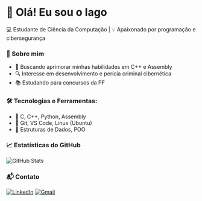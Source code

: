 # 👋 Olá! Eu sou o Iago 

💻 Estudante de Ciência da Computação | 💡 Apaixonado por programação e cibersegurança

### 🚀 Sobre mim
- 🎯 Buscando aprimorar minhas habilidades em C++ e Assembly
- 🔍 Interesse em desenvolvimento e perícia criminal cibernética
- 📚 Estudando para concursos da PF

### 🛠️ Tecnologias e Ferramentas:
- 🔹 C, C++, Python, Assembly
- 🔹 Git, VS Code, Linux (Ubuntu)
- 🔹 Estruturas de Dados, POO

### 📈 Estatísticas do GitHub
![GitHub Stats](https://github-readme-stats.vercel.app/api?username=iago-dev&show_icons=true&theme=dark)

### 📬 Contato
[![LinkedIn](https://img.shields.io/badge/LinkedIn-000?style=for-the-badge&logo=linkedin&logoColor=0A66C2)](https://www.linkedin.com/in/seu-usuario/)
[![Gmail](https://img.shields.io/badge/Email-000?style=for-the-badge&logo=gmail&logoColor=red)](mailto:seuemail@gmail.com)

